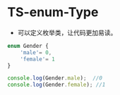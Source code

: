 # TS-enum-Type

- 可以定义枚举类，让代码更加易读。

```typescript
enum Gender {
    'male'= 0,
    'female'= 1
}

console.log(Gender.male);  //0
console.log(Gender.female); //1
```

​	
